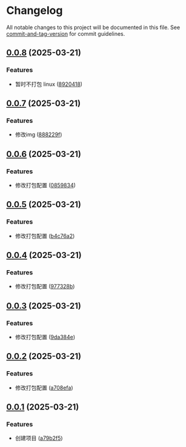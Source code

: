 # Changelog

All notable changes to this project will be documented in this file. See [commit-and-tag-version](https://github.com/absolute-version/commit-and-tag-version) for commit guidelines.

## [0.0.8](https://github.com/fxss5201/electron-vite-app/compare/v0.0.7...v0.0.8) (2025-03-21)


### Features

* 暂时不打包 linux ([8920418](https://github.com/fxss5201/electron-vite-app/commit/892041881af2eb48b69a7307f1a865fa104631b4))

## [0.0.7](https://github.com/fxss5201/electron-vite-app/compare/v0.0.6...v0.0.7) (2025-03-21)


### Features

* 修改img ([888229f](https://github.com/fxss5201/electron-vite-app/commit/888229fd4a43f7b1a978ea141935e7069a5c3d12))

## [0.0.6](https://github.com/fxss5201/electron-vite-app/compare/v0.0.5...v0.0.6) (2025-03-21)


### Features

* 修改打包配置 ([0859834](https://github.com/fxss5201/electron-vite-app/commit/08598342deabb9be2f4a156af5ff9c3d61c04e32))

## [0.0.5](https://github.com/fxss5201/electron-vite-app/compare/v0.0.4...v0.0.5) (2025-03-21)


### Features

* 修改打包配置 ([b4c76a2](https://github.com/fxss5201/electron-vite-app/commit/b4c76a2307d8e71eecd70022174d6dcc11209819))

## [0.0.4](https://github.com/fxss5201/electron-vite-app/compare/v0.0.3...v0.0.4) (2025-03-21)


### Features

* 修改打包配置 ([977328b](https://github.com/fxss5201/electron-vite-app/commit/977328b8a5ef4866e54362c1f34986b93386d8b3))

## [0.0.3](https://github.com/fxss5201/electron-vite-app/compare/v0.0.2...v0.0.3) (2025-03-21)


### Features

* 修改打包配置 ([9da384e](https://github.com/fxss5201/electron-vite-app/commit/9da384ee998bd58059cadef04b80bdb3972c2993))

## [0.0.2](https://github.com/fxss5201/electron-vite-app/compare/v0.0.1...v0.0.2) (2025-03-21)


### Features

* 修改打包配置 ([a708efa](https://github.com/fxss5201/electron-vite-app/commit/a708efa155503088d95f11494de14e0fa49f6354))

## [0.0.1](https://github.com/fxss5201/electron-vite-app/compare/a79b2f50acb3196ca2a71463b8696d957501642d...v0.0.1) (2025-03-21)


### Features

* 创建项目 ([a79b2f5](https://github.com/fxss5201/electron-vite-app/commit/a79b2f50acb3196ca2a71463b8696d957501642d))

